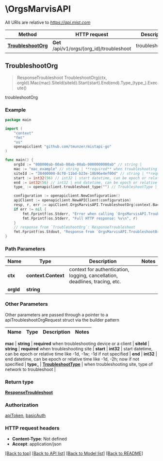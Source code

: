 # \OrgsMarvisAPI

All URIs are relative to *https://api.mist.com*

Method | HTTP request | Description
------------- | ------------- | -------------
[**TroubleshootOrg**](OrgsMarvisAPI.md#TroubleshootOrg) | **Get** /api/v1/orgs/{org_id}/troubleshoot | troubleshootOrg



## TroubleshootOrg

> ResponseTroubleshoot TroubleshootOrg(ctx, orgId).Mac(mac).SiteId(siteId).Start(start).End(end).Type_(type_).Execute()

troubleshootOrg



### Example

```go
package main

import (
	"context"
	"fmt"
	"os"
	openapiclient "github.com/tmunzer/mistapi-go"
)

func main() {
	orgId := "000000ab-00ab-00ab-00ab-0000000000ab" // string | 
	mac := "mac_example" // string | **required** when troubleshooting device or a client (optional)
	siteId := "38400000-8cf0-11bd-b23e-10b96e4ef00d" // string | **required** when troubleshooting site (optional)
	start := int32(56) // int32 | start datetime, can be epoch or relative time like -1d, -1w; -1d if not specified (optional)
	end := int32(56) // int32 | end datetime, can be epoch or relative time like -1d, -2h; now if not specified (optional)
	type_ := openapiclient.troubleshoot_type("") // TroubleshootType | when troubleshooting site, type of network to troubleshoot (optional)

	configuration := openapiclient.NewConfiguration()
	apiClient := openapiclient.NewAPIClient(configuration)
	resp, r, err := apiClient.OrgsMarvisAPI.TroubleshootOrg(context.Background(), orgId).Mac(mac).SiteId(siteId).Start(start).End(end).Type_(type_).Execute()
	if err != nil {
		fmt.Fprintf(os.Stderr, "Error when calling `OrgsMarvisAPI.TroubleshootOrg``: %v\n", err)
		fmt.Fprintf(os.Stderr, "Full HTTP response: %v\n", r)
	}
	// response from `TroubleshootOrg`: ResponseTroubleshoot
	fmt.Fprintf(os.Stdout, "Response from `OrgsMarvisAPI.TroubleshootOrg`: %v\n", resp)
}
```

### Path Parameters


Name | Type | Description  | Notes
------------- | ------------- | ------------- | -------------
**ctx** | **context.Context** | context for authentication, logging, cancellation, deadlines, tracing, etc.
**orgId** | **string** |  | 

### Other Parameters

Other parameters are passed through a pointer to a apiTroubleshootOrgRequest struct via the builder pattern


Name | Type | Description  | Notes
------------- | ------------- | ------------- | -------------

 **mac** | **string** | **required** when troubleshooting device or a client | 
 **siteId** | **string** | **required** when troubleshooting site | 
 **start** | **int32** | start datetime, can be epoch or relative time like -1d, -1w; -1d if not specified | 
 **end** | **int32** | end datetime, can be epoch or relative time like -1d, -2h; now if not specified | 
 **type_** | [**TroubleshootType**](TroubleshootType.md) | when troubleshooting site, type of network to troubleshoot | 

### Return type

[**ResponseTroubleshoot**](ResponseTroubleshoot.md)

### Authorization

[apiToken](../README.md#apiToken), [basicAuth](../README.md#basicAuth)

### HTTP request headers

- **Content-Type**: Not defined
- **Accept**: application/json

[[Back to top]](#) [[Back to API list]](../README.md#documentation-for-api-endpoints)
[[Back to Model list]](../README.md#documentation-for-models)
[[Back to README]](../README.md)

